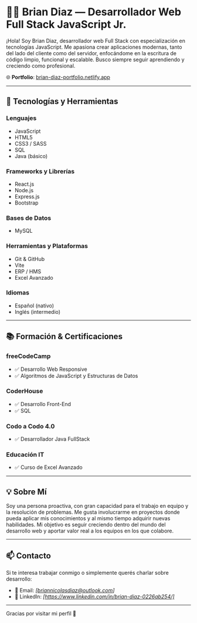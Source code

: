 # 👨‍💻 Brian Diaz — Desarrollador Web Full Stack JavaScript Jr.

¡Hola! Soy Brian Diaz, desarrollador web Full Stack con especialización en tecnologías JavaScript. Me apasiona crear aplicaciones modernas, tanto del lado del cliente como del servidor, enfocándome en la escritura de código limpio, funcional y escalable. Busco siempre seguir aprendiendo y creciendo como profesional.

🌐 **Portfolio**: [brian-diaz-portfolio.netlify.app](https://brian-diaz-portfolio.netlify.app/)

---

## 🚀 Tecnologías y Herramientas

### Lenguajes
- JavaScript
- HTML5
- CSS3 / SASS
- SQL
- Java (básico)

### Frameworks y Librerías
- React.js
- Node.js
- Express.js
- Bootstrap

### Bases de Datos
- MySQL

### Herramientas y Plataformas
- Git & GitHub
- Vite
- ERP / HMS
- Excel Avanzado

### Idiomas
- Español (nativo)
- Inglés (intermedio)

---

## 📚 Formación & Certificaciones

### freeCodeCamp
- ✅ Desarrollo Web Responsive
- ✅ Algoritmos de JavaScript y Estructuras de Datos

### CoderHouse
- ✅ Desarrollo Front-End
- ✅ SQL

### Codo a Codo 4.0
- ✅ Desarrollador Java FullStack

### Educación IT
- ✅ Curso de Excel Avanzado

---

## 💡 Sobre Mí

Soy una persona proactiva, con gran capacidad para el trabajo en equipo y la resolución de problemas. Me gusta involucrarme en proyectos donde pueda aplicar mis conocimientos y al mismo tiempo adquirir nuevas habilidades. Mi objetivo es seguir creciendo dentro del mundo del desarrollo web y aportar valor real a los equipos en los que colabore.

---

## 📫 Contacto

Si te interesa trabajar conmigo o simplemente querés charlar sobre desarrollo:

- 📧 Email: *[briannicolasdiaz@outlook.com]*  
- 💼 LinkedIn: *[https://www.linkedin.com/in/brian-diaz-0226ab254/]*

---

Gracias por visitar mi perfil 🚀

